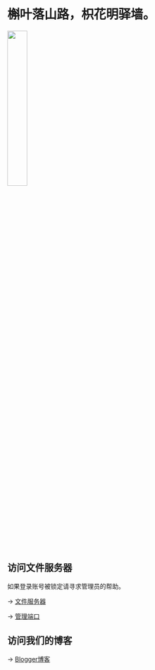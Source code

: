 # 槲叶落山路，枳花明驿墙。

<img src="https://cloud.yingyingying.xyz:500/AICLOUD1664609148/dou_original_0_2_too_young_too_simple.gif" width="30%">

## 访问文件服务器

如果登录账号被锁定请寻求管理员的帮助。

→ [文件服务器](https://cloud.yingyingying.xyz:500)

→ [管理端口](https://cloud.yingyingying.xyz:8888/cloud_settings.asp)

## 访问我们的博客

→ [Blogger博客](https://ghs.yingyingying.xyz)
